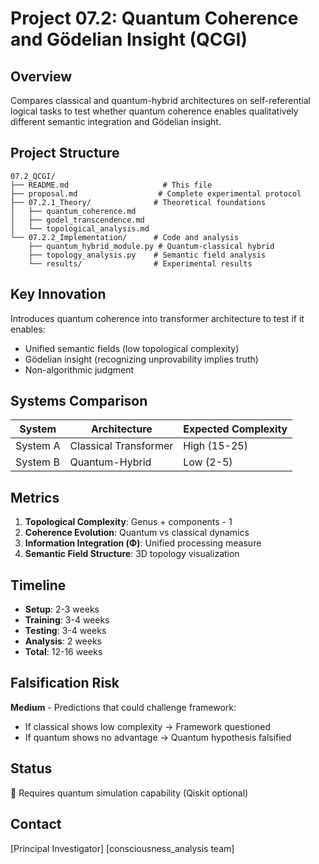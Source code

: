 # Project 07.2: Quantum Coherence and Gödelian Insight (QCGI)

## Overview

Compares classical and quantum-hybrid architectures on self-referential logical tasks to test whether quantum coherence enables qualitatively different semantic integration and Gödelian insight.

## Project Structure

```
07.2_QCGI/
├── README.md                     # This file
├── proposal.md                  # Complete experimental protocol
├── 07.2.1_Theory/              # Theoretical foundations
│   ├── quantum_coherence.md
│   ├── godel_transcendence.md
│   └── topological_analysis.md
└── 07.2.2_Implementation/      # Code and analysis
    ├── quantum_hybrid_module.py # Quantum-classical hybrid
    ├── topology_analysis.py    # Semantic field analysis
    └── results/                # Experimental results
```

## Key Innovation

Introduces quantum coherence into transformer architecture to test if it enables:
- Unified semantic fields (low topological complexity)
- Gödelian insight (recognizing unprovability implies truth)
- Non-algorithmic judgment

## Systems Comparison

| System | Architecture | Expected Complexity |
|--------|-------------|-------------------|
| System A | Classical Transformer | High (15-25) |
| System B | Quantum-Hybrid | Low (2-5) |

## Metrics

1. **Topological Complexity**: Genus + components - 1
2. **Coherence Evolution**: Quantum vs classical dynamics
3. **Information Integration (Φ)**: Unified processing measure
4. **Semantic Field Structure**: 3D topology visualization

## Timeline

- **Setup**: 2-3 weeks
- **Training**: 3-4 weeks  
- **Testing**: 3-4 weeks
- **Analysis**: 2 weeks
- **Total**: 12-16 weeks

## Falsification Risk

**Medium** - Predictions that could challenge framework:
- If classical shows low complexity → Framework questioned
- If quantum shows no advantage → Quantum hypothesis falsified

## Status

🔬 Requires quantum simulation capability (Qiskit optional)

## Contact

[Principal Investigator]
[consciousness_analysis team]